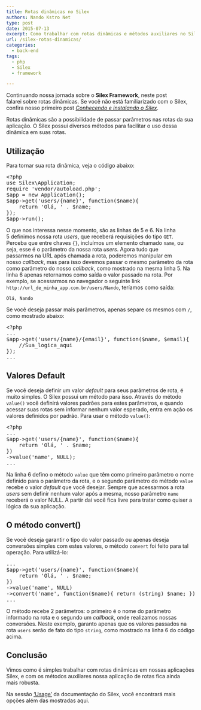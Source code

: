 ```yaml
---
title: Rotas dinâmicas no Silex
authors: Nando Kstro Net
type: post
date: 2015-07-13
excerpt: Como trabalhar com rotas dinâmicas e métodos auxiliares no Silex PHP.
url: /silex-rotas-dinamicas/
categories:
  - back-end
tags:
  - php
  - Silex
  - framework

---
```

Continuando nossa jornada sobre o **Silex Framework**, neste post falarei sobre rotas dinâmicas. Se você não está familiarizado com o Silex, confira nosso primeiro post _<a href="http://tableless.com.br/conhecendo-e-instalando-o-silex/" target="_blank">Conhecendo e instalando o Silex</a>_.

Rotas dinâmicas são a possibilidade de passar parâmetros nas rotas da sua aplicação. O Silex possui diversos métodos para facilitar o uso dessa dinâmica em suas rotas.

## Utilização

Para tornar sua rota dinâmica, veja o código abaixo:

<pre>&lt;?php
use Silex\Application;
require 'vendor/autoload.php';
$app = new Application();
$app-&gt;get('users/{name}', function($name){
    return 'Olá, ' . $name;
});
$app-&gt;run();
</pre>

O que nos interessa nesse momento, são as linhas de 5 e 6. Na linha 5 definimos nossa rota _users_, que receberá requisições do tipo `GET`. Perceba que entre chaves `{}`, incluímos um elemento chamado `name`, ou seja, esse é o parâmetro da nossa rota _users_. Agora tudo que passarmos na URL após chamada a rota, poderemos manipular em nosso _callback_, mas para isso devemos passar o mesmo parâmetro da rota como parâmetro do nosso _callback_, como mostrado na mesma linha 5. Na linha 6 apenas retornamos como saída o valor passado na rota. Por exemplo, se acessarmos no navegador o seguinte link `http://url_de_minha_app.com.br/users/Nando`, teríamos como saída:

`Olá, Nando`

Se você deseja passar mais parâmetros, apenas separe os mesmos com `/`, como mostrado abaixo:

<pre>&lt;?php
...
$app-&gt;get('users/{name}/{email}', function($name, $email){
    //Sua_logica_aqui
});
...
</pre>

## Valores Default

Se você deseja definir um valor _default_ para seus parâmetros de rota, é muito simples. O Silex possui um método para isso. Através do método `value()` você definirá valores padrões para estes parâmetros, e quando acessar suas rotas sem informar nenhum valor esperado, entra em ação os valores definidos por padrão. Para usar o método `value()`:

<pre>&lt;?php
...
$app-&gt;get('users/{name}', function($name){
    return 'Olá, ' . $name;
})
-&gt;value('name', NULL);
...
</pre>

Na linha 6 defino o método `value` que têm como primeiro parâmetro o nome definido para o parâmetro da rota, e o segundo parâmetro do método `value` recebe o valor _default_ que você desejar. Sempre que acessarmos a rota _users_ sem definir nenhum valor após a mesma, nosso parâmetro `name` receberá o valor NULL. A partir daí você fica livre para tratar como quiser a lógica da sua aplicação.

## O método convert()

Se você deseja garantir o tipo do valor passado ou apenas deseja conversões simples com estes valores, o método `convert` foi feito para tal operação. Para utilizá-lo:

<pre>...
$app-&gt;get('users/{name}', function($name){
    return 'Olá, ' . $name;
})
-&gt;value('name', NULL)
-&gt;convert('name', function($name){ return (string) $name; });
...
</pre>

O método recebe 2 parâmetros: o primeiro é o nome do parâmetro informado na rota e o segundo um _callback_, onde realizamos nossas conversões. Neste exemplo, garanto apenas que os valores passados na rota `users` serão de fato do tipo `string`, como mostrado na linha 6 do código acima.

## Conclusão

Vimos como é simples trabalhar com rotas dinâmicas em nossas aplicações Silex, e com os métodos auxiliares nossa aplicação de rotas fica ainda mais robusta.

Na sessão <a href="http://silex.sensiolabs.org/doc/usage.html" target="_blank">&#8216;Usage&#8217;</a> da documentação do Silex, você encontrará mais opções além das mostradas aqui.